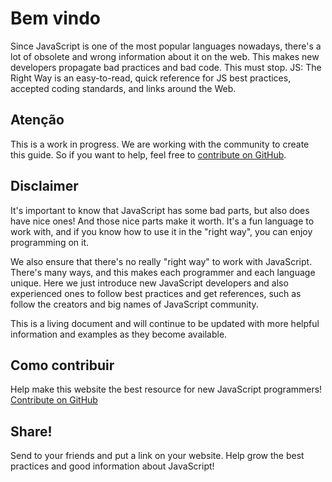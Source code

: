 # Bem vindo

Since JavaScript is one of the most popular languages nowadays, there's a lot of obsolete and wrong information about it on the web. This makes new developers propagate bad practices and bad code. This must stop. JS: The Right Way is an easy-to-read, quick reference for JS best practices, accepted coding standards, and links around the Web.

## Atenção

This is a work in progress. We are working with the community to create this guide. So if you want to help, feel free to [contribute on GitHub][1].

## Disclaimer

It's important to know that JavaScript has some bad parts, but also does have nice ones! And those nice parts make it worth. It's a fun language to work with, and if you know how to use it in the "right way", you can enjoy programming on it.

We also ensure that there's no really "right way" to work with JavaScript. There's many ways, and this makes each programmer and each language unique. Here we just introduce new JavaScript developers and also experienced ones to follow best practices and get references, such as follow the creators and big names of JavaScript community.

This is a living document and will continue to be updated with more helpful information and examples as they become available.

## Como contribuir

Help make this website the best resource for new JavaScript programmers! [Contribute on GitHub][1]

## Share!

Send to your friends and put a link on your website. Help grow the best practices and good information about JavaScript!

[1]: https://github.com/braziljs/js-the-right-way/
